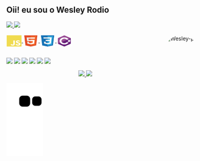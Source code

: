 ## Oii! eu sou o Wesley Rodio
<div align="">
  <a href="https://github.com/wesleyrodio">
  <img height="180em" src="https://github-readme-stats.vercel.app/api?username=WesleyRodio&show_icons=true&theme=radical&include_all_commits=true&count_private=true"/>
  <img height="140em" src="https://github-readme-stats.vercel.app/api/top-langs/?username=WesleyRodio&show_icons=true&theme=radical"/>
</div>
<div style="display: inline_block"><br>
  <img align="center" alt="Wesley-Js" height="30" width="40" src="https://raw.githubusercontent.com/devicons/devicon/master/icons/javascript/javascript-plain.svg">
  <img align="center" alt="Wesley-HTML" height="30" width="40" src="https://raw.githubusercontent.com/devicons/devicon/master/icons/html5/html5-original.svg">
  <img align="center" alt="Wesley-CSS" height="30" width="40" src="https://raw.githubusercontent.com/devicons/devicon/master/icons/css3/css3-original.svg">
  <img align="center" alt="Wesley-Csharp" height="30" width="40" src="https://raw.githubusercontent.com/devicons/devicon/master/icons/csharp/csharp-original.svg">
  <img align="right" alt="Wesley-pic" height="150" style="border-radius:50px;" src="https://cdn.discordapp.com/attachments/923781750759522354/932468085041004554/272007121_977277356233918_398153015002060814_n.png">
</div>

  ##
 
<div> 
  <a href="https://www.youtube.com/channel/UClTVppK8TqFzA6zgXq7cimQ" target="_blank"><img src="https://img.shields.io/badge/YouTube-FF0000?style=for-the-badge&logo=youtube&logoColor=white" target="_blank"></a>
  <a href="https://www.instagram.com/japascript__/" target="_blank"><img src="https://img.shields.io/badge/-Instagram-%23E4405F?style=for-the-badge&logo=instagram&logoColor=white" target="_blank"></a>
 	<a href="https://twitter.com/JapaScript__" target="_blank"><img src="https://img.shields.io/badge/Twitter-1DA1F2?style=for-the-badge&logo=twitter&logoColor=white" target="_blank"></a>
  <a href = "mailto:wesleyrodio2@gmail.com"><img src="https://img.shields.io/badge/-Gmail-%23333?style=for-the-badge&logo=gmail&logoColor=white" target="_blank"></a>
  <a href = "https://api.whatsapp.com/send/?phone=5549984169437&text=Olá%2C+eu+vim+pelo+GitHub+e+gostaria+de+conversar+com+você.&app_absent=0"><img src="https://img.shields.io/badge/WhatsApp-25D366?style=for-the-badge&logo=whatsapp&logoColor=white" target="_blank"></a>
  <a href = "https://github.com/WesleyRodio/"><img src="https://img.shields.io/badge/GitHub-100000?style=for-the-badge&logo=github&logoColor=white" target="_blank"></a>

 <p align="center">
   <a href = "https://www.reddit.com/user/Psychosocial017"><img src="https://img.shields.io/badge/Reddit-FF4500?style=for-the-badge&logo=reddit&logoColor=white" target="_blank"</a>
  <a href = "https://www.twitch.tv/onlyloorde"><img src="https://img.shields.io/badge/Twitch-9146FF?style=for-the-badge&logo=twitch&logoColor=white" target="_blank"</a>
    </p>
 
  ![Snake animation](https://github.com/wesleyrodio/wesleyrodio/blob/output/github-contribution-grid-snake.svg)

</div>
